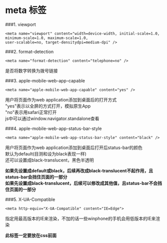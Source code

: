 meta 标签
===
###1. viewport
```
<meta name="viewport" content="width=device-width, initial-scale=1.0, minimum-scale=1.0, maximum-scale=1.0,
user-scalable=no, target-densitydpi=medium-dpi" />
```

###2. format-detection
```
<meta name="format-detection" content="telephone=no" />
```
是否将数字转换为拨号链接

###3. apple-mobile-web-app-capable
```
<meta name="apple-mobile-web-app-capable" content="yes" />
```
用户将页面作为web application添加到桌面后的打开方式  
"yes"表示以全屏的方式打开，模拟原生App  
"no"表示用safari正常打开  
js中可以通过window.navigator.standalone查看

###4. apple-mobile-web-app-status-bar-style
```
<meta name="apple-mobile-web-app-status-bar-style" content="black" />
```
用户将页面作为web application添加到桌面后打开后status-bar的颜色  
默认为default(目测和设为black表现一样)  
还可以设置成black-translucent，黑色半透明

**如果先设置成default或black，后续再改成black-translucent不起作用，且status-bar会挡住页面的一部分**  
**如果先设置成black-translucent，后续可以修改成其他值，且status-bar不会挡住页面的一部分**

###5. X-UA-Compatible
```
<meta http-equiv="X-UA-Compatible" content="IE=Edge">
```
指定用最高版本的IE来渲染，不加的话一些winphone的手机会用低版本的IE来渲染  

**此标签一定要放在css前面**
